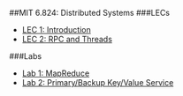 ##MIT 6.824: Distributed Systems
###LECs

* [LEC 1: Introduction](LECs/1.md)
* [LEC 2: RPC and Threads](LECs/2.md)

###Labs

* [Lab 1: MapReduce](Labs/1.md)
* [Lab 2: Primary/Backup Key/Value Service](Labs/2.md)